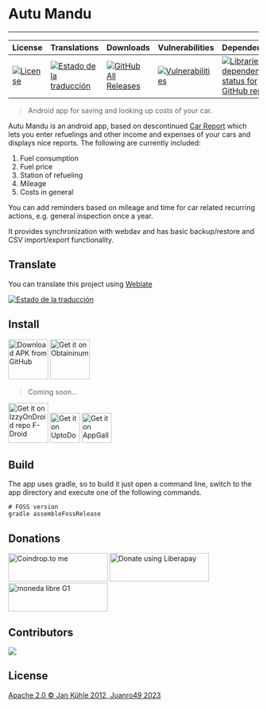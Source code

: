 # Autu Mandu
---

| License | Translations | Downloads | Vulnerabilities | Dependences | Bugs |
|---|---|---|---|---|---|
| [![License](https://img.shields.io/badge/License-Apache%202.0-blue.svg)](https://opensource.org/licenses/Apache-2.0) | [![Estado de la traducción](https://hosted.weblate.org/widgets/autu-mandu/-/autu-mandu/svg-badge.svg)](https://hosted.weblate.org/engage/autu-mandu/?utm_source=widget) | [![GitHub All Releases](https://img.shields.io/github/downloads/juanro49/autu-mandu/total.svg)](https://github.com/juanro49/autu-mandu#install) | [![Vulnerabilities](https://sonarcloud.io/api/project_badges/measure?project=juanro49_autu-mandu&metric=vulnerabilities)](https://sonarcloud.io/dashboard?id=juanro49_autu-mandu) | [![Libraries.io dependency status for GitHub repo](https://img.shields.io/librariesio/github/juanro49/autu-mandu.svg)](https://libraries.io/github/juanro49/autu-mandu) | [![Bugs](https://sonarcloud.io/api/project_badges/measure?project=juanro49_autu-mandu&metric=bugs)](https://sonarcloud.io/dashboard?id=juanro49_autu-mandu) |


> Android app for saving and looking up costs of your car.

Autu Mandu is an android app, based on descontinued [Car Report](https://bitbucket.org/frigus02/car-report) which lets you enter refuelings and other income and expenses of your cars and displays nice reports. The following are currently included:
1. Fuel consumption
1. Fuel price
1. Station of refueling
1. Mileage
1. Costs in general

You can add reminders based on mileage and time for car related recurring actions, e.g. general
inspection once a year.

It provides synchronization with webdav and has basic backup/restore and CSV
import/export functionality.

## Translate

You can translate this project using [Weblate](https://hosted.weblate.org/projects/autu-mandu/)

[![Estado de la traducción](https://hosted.weblate.org/widgets/autu-mandu/-/autu-mandu/multi-auto.svg)](https://hosted.weblate.org/engage/autu-mandu/?utm_source=widget)

## Install

[<img src="https://user-images.githubusercontent.com/663460/26973090-f8fdc986-4d14-11e7-995a-e7c5e79ed925.png"
    alt="Download APK from GitHub"
    height="80">](https://github.com/juanro49/autu-mandu/releases/latest)
[<img src="https://raw.githubusercontent.com/vitorpamplona/amethyst/main/docs/design/obtainium.png"
    alt="Get it on Obtaininum"
    height="80">](https://github.com/ImranR98/Obtainium)

> Coming soon...

[<img src="https://gitlab.com/IzzyOnDroid/repo/-/raw/master/assets/IzzyOnDroid.png"
    alt="Get it on IzzyOnDroid repo F-Droid"
    height="80">](https://apt.izzysoft.de/fdroid/?author=Juanro49)
[<img src="https://stc.utdstc.com/img/download-uptodown1.png"
    alt="Get it on UptoDown"
    height="60">](https://www.uptodown.com/developer/juanro49)
<img src="https://consumer-img.huawei.com/content/dam/huawei-cbg-site/common/campaign/emui91/images/Badge-Black.png"
    alt="Get it on AppGallery"
    height="60">

## Build

The app uses gradle, so to build it just open a command line, switch to the app directory and
execute one of the following commands.

```
# FOSS version
gradle assembleFossRelease
```
## Donations
[<img src="https://coindrop.to/embed-button.png" border-radius="10px" height="57" width="200px" alt="Coindrop.to me">](https://coindrop.to/juanro49) [<img alt="Donate using Liberapay" border-radius="10px" height="57" width="200px" src="https://liberapay.com/assets/widgets/donate.svg">](https://liberapay.com/juanro49/donate) [<img src="https://cdn.lemediaen442.fr/wp-content/uploads/2021/09/11110246/La-June.jpg" border-radius="10px" height="57" width="200px" alt="moneda libre G1">](https://demo.cesium.app/api/#/v1/payment/5eETo8btrVGYTTyC5nAvqCPmLBok4aRLhxiGP7dy3Wqw?comment=Donaci%C3%B3n%20github)

## Contributors
[<img src="https://contrib.rocks/image?repo=juanro49/autu-mandu" />](https://github.com/juanro49/autu-mandu/graphs/contributors)

## License

[Apache 2.0 © Jan Kühle 2012, Juanro49 2023](../COPYING)
